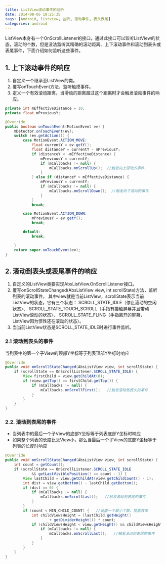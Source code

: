 ```yaml
---
title: ListView滚动事件的监听
date: 2014-08-06 10:25:35
tags: [Android, listview, 监听, 滚动事件, 表头表尾]
categories: android
---
```


ListView本身有一个OnScrollListener的接口，通过此接口可以监听ListView的状态，滚动的个数，但是没法监听其精确的滚动距离、上下滚动事件和滚动到表头或表尾事件，下面介绍如何监听这些事件。

## 1. 上下滚动事件的响应

1. 自定义一个继承至ListView的类。
2. 覆写onTouchEvent方法，监听触摸事件。
3. 定义一个有效滚动距离，当滑动的距离超过这个距离时才会触发滚动事件的响应。

```java
private int mEffectiveDistance = 10;
private float mPreviousY;

@Override
public boolean onTouchEvent(MotionEvent ev) {
    mDetector.onTouchEvent(ev);
    switch (ev.getAction()) {
        case MotionEvent.ACTION_MOVE:
            float currentY = ev.getY();
            float distanceY = currentY - mPreviousY;
            if (distanceY < -mEffectiveDistance) {
                mPreviousY = currentY;
                if (mCallbacks != null) {
                    mCallbacks.onScrollUp();  //触发向上滚动的事件
                }
            } else if (distanceY > mEffectiveDistance) {
                mPreviousY = currentY;
                if (mCallbacks != null) {
                    mCallbacks.onScrollDown();  //触发向下滚动的事件
                }
            }
            break;

        case MotionEvent.ACTION_DOWN:
            mPreviousY = ev.getY();
            break;

        default:
            break;

    }
    return super.onTouchEvent(ev);
}
```
<!-- more -->

## 2. 滚动到表头或表尾事件的响应

1. 自定义的ListView类要实现AbsListView.OnScrollListener接口。
2. 覆写onScrollStateChanged(AbsListView view, int scrollState)方法，监听列表的滚动事件，
其中view就是当前ListView，scrollState表示当前ListView的状态，它有三个状态：
SCROLL_STATE_IDLE（停止滚动的空闲状态）、
SCROLL_STATE_TOUCH_SCROLL（手指有接触屏幕并且带动ListView滚动的状态）、
SCROLL_STATE_FLING（手指离开的屏幕，ListView因为惯性还在滚动的状态）。
3. 当当前ListView状态是SCROLL_STATE_IDLE时进行事件监听。

### 2.1 滚动到表头的事件
当列表中的第一个子View的顶部Y坐标等于列表顶部Y坐标时响应
```java
@Override
public void onScrollStateChanged(AbsListView view, int scrollState) {
    if (scrollState == OnScrollListener.SCROLL_STATE_IDLE) {
        View firstChild = view.getChildAt(0);
        if (view.getTop() == firstChild.getTop()) {
            if (mCallbacks != null) {
                mCallbacks.onScrollFirst();   //触发滚动到表头的事件
            }
        }
    }
}
```

### 2.2. 滚动到表尾的事件
- 当列表中的最后一个子View的底部Y坐标等于列表底部Y坐标时响应
- 如果整个列表的长度比父View小，那么当最后一个子View的底部Y坐标等于列表的长度时响应
```java
@Override
public void onScrollStateChanged(AbsListView view, int scrollState) {
    int count = getCount();
    if (scrollState == OnScrollListener.SCROLL_STATE_IDLE
            && getLastVisiblePosition() == count - 1) {
        View lastChild = view.getChildAt(view.getChildCount() - 1);
        int dist = view.getBottom() - lastChild.getBottom();
        if (dist == 0) {
            if (mCallbacks != null) {
                mCallbacks.onScrollLast();   //触发滚动到表尾的事件
            }
        }
        if (count < MIN_CHILD_COUNT) {   //设置一个最小个数，提高效率
            int childViewsHeight = (lastChild.getHeight()
                    + getDividerHeight()) * count;
            if (childViewsHeight < view.getHeight() && childViewsHeight == lastChild.getBottom()) {
                if (mCallbacks != null) {
                    mCallbacks.onScrollLast();   //触发滚动到表尾的事件
                }
            }
        }
    }
}
```
